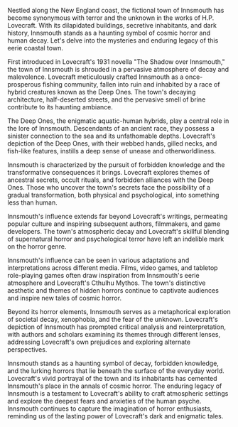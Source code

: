 Nestled along the New England coast, the fictional town of Innsmouth has become synonymous with terror and the unknown in the works of H.P. Lovecraft. With its dilapidated buildings, secretive inhabitants, and dark history, Innsmouth stands as a haunting symbol of cosmic horror and human decay. Let's delve into the mysteries and enduring legacy of this eerie coastal town.

First introduced in Lovecraft's 1931 novella "The Shadow over Innsmouth," the town of Innsmouth is shrouded in a pervasive atmosphere of decay and malevolence. Lovecraft meticulously crafted Innsmouth as a once-prosperous fishing community, fallen into ruin and inhabited by a race of hybrid creatures known as the Deep Ones. The town's decaying architecture, half-deserted streets, and the pervasive smell of brine contribute to its haunting ambiance.

The Deep Ones, the enigmatic aquatic-human hybrids, play a central role in the lore of Innsmouth. Descendants of an ancient race, they possess a sinister connection to the sea and its unfathomable depths. Lovecraft's depiction of the Deep Ones, with their webbed hands, gilled necks, and fish-like features, instills a deep sense of unease and otherworldliness.

Innsmouth is characterized by the pursuit of forbidden knowledge and the transformative consequences it brings. Lovecraft explores themes of ancestral secrets, occult rituals, and forbidden alliances with the Deep Ones. Those who uncover the town's secrets face the possibility of a gradual transformation, both physical and psychological, into something less than human.

Innsmouth's influence extends far beyond Lovecraft's writings, permeating popular culture and inspiring subsequent authors, filmmakers, and game developers. The town's atmospheric decay and Lovecraft's skillful blending of supernatural horror and psychological terror have left an indelible mark on the horror genre.

Innsmouth's influence can be seen in various adaptations and interpretations across different media. Films, video games, and tabletop role-playing games often draw inspiration from Innsmouth's eerie atmosphere and Lovecraft's Cthulhu Mythos. The town's distinctive aesthetic and themes of hidden horrors continue to captivate audiences and inspire new tales of cosmic horror.

Beyond its horror elements, Innsmouth serves as a metaphorical exploration of societal decay, xenophobia, and the fear of the unknown. Lovecraft's depiction of Innsmouth has prompted critical analysis and reinterpretation, with authors and scholars examining its themes through different lenses, addressing Lovecraft's own prejudices and exploring alternate perspectives.

Innsmouth stands as a haunting symbol of decay, forbidden knowledge, and the lurking horrors that lie beneath the surface of the everyday world. Lovecraft's vivid portrayal of the town and its inhabitants has cemented Innsmouth's place in the annals of cosmic horror. The enduring legacy of Innsmouth is a testament to Lovecraft's ability to craft atmospheric settings and explore the deepest fears and anxieties of the human psyche. Innsmouth continues to capture the imagination of horror enthusiasts, reminding us of the lasting power of Lovecraft's dark and enigmatic tales.
